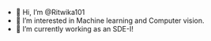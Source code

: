 - 👋 Hi, I’m @Ritwika101
- 👀 I’m interested in Machine learning and Computer vision.
- 🌱 I’m currently working as an SDE-I!


<!---
Ritwika101/Ritwika101 is a ✨ special ✨ repository because its `README.md` (this file) appears on your GitHub profile.
You can click the Preview link to take a look at your changes.
--->
